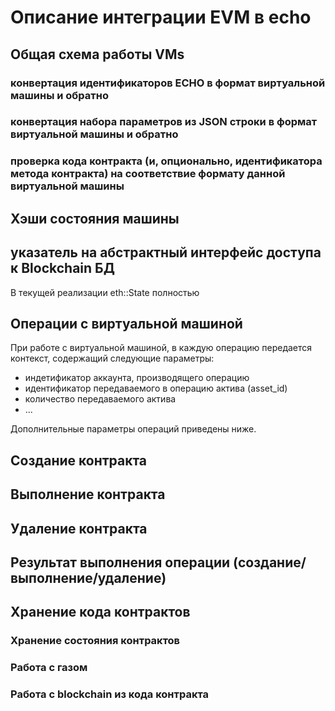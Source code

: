 # Описание интеграции EVM в echo

## Общая схема работы VMs

### конвертация идентификаторов ECHO в формат виртуальной машины и обратно

### конвертация набора параметров из JSON строки в формат виртуальной машины и обратно

### проверка кода контракта \(и, опционально, идентификатора метода контракта\) на соответствие формату данной виртуальной машины

## Хэши состояния машины

## указатель на абстрактный интерфейс доступа к Blockchain БД

В текущей реализации eth::State полностью

## Операции с виртуальной машиной

При работе с виртуальной машиной, в каждую операцию передается контекст,
содержащий следующие параметры:

* индетификатор аккаунта, производящего операцию
* идентификатор передаваемого в операцию актива (asset_id)
* количество передаваемого актива
* ...

Дополнительные параметры операций приведены ниже.

## Создание контракта

## Выполнение контракта

## Удаление контракта

## Результат выполнения операции (создание/выполнение/удаление)

## Хранение кода контрактов

### Хранение состояния контрактов

### Работа с газом

### Работа с blockchain из кода контракта